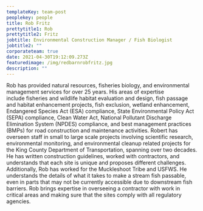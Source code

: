 ```yaml
---
templateKey: team-post
peoplekey: people
title: Rob Fritz
prettytitle1: Rob
prettytitle2: Fritz
jobtitle: Environmental Construction Manager / Fish Biologist
jobtitle2: ""
corporateteam: true
date: 2021-04-30T19:12:09.273Z
featuredimage: /img/redbarnrobfritz.jpg
description: ""
---
```


Rob has provided natural resources, fisheries biology, and environmental management services for over 25 years. His areas of expertise include fisheries and wildlife habitat evaluation and design, fish passage and habitat enhancement projects, fish exclusion, wetland enhancement, Endangered Species Act (ESA) compliance, State Environmental Policy Act (SEPA) compliance, Clean Water Act, National Pollutant Discharge Elimination System (NPDES) compliance, and best management practices (BMPs) for road construction and maintenance activities. Robert has overseen staff in small to large scale projects involving scientific research, environmental monitoring, and environmental cleanup related projects for the King County Department of Transportation, spanning over two decades. He has written construction guidelines, worked with contractors, and understands that each site is unique and proposes different challenges. Additionally, Rob has worked for the Muckleshoot Tribe and USFWS. He understands the details of what it takes to make a stream fish passable, even in parts that may not be currently accessible due to downstream fish barriers. Rob brings expertise in overseeing a contractor with work in critical areas and making sure that the sites comply with all regulatory agencies.
